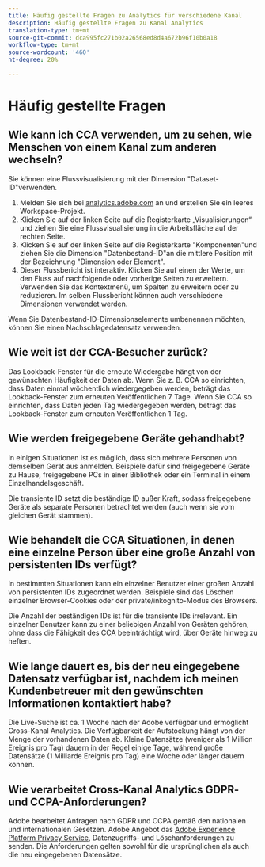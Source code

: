 ```yaml
---
title: Häufig gestellte Fragen zu Analytics für verschiedene Kanal
description: Häufig gestellte Fragen zu Kanal Analytics
translation-type: tm+mt
source-git-commit: dca995fc271b02a26568ed8d4a672b96f10b0a18
workflow-type: tm+mt
source-wordcount: '460'
ht-degree: 20%

---
```



# Häufig gestellte Fragen

## Wie kann ich CCA verwenden, um zu sehen, wie Menschen von einem Kanal zum anderen wechseln?

Sie können eine Flussvisualisierung mit der Dimension &quot;Dataset-ID&quot;verwenden.

1. Melden Sie sich bei [analytics.adobe.com](https://analytics.adobe.com) an und erstellen Sie ein leeres Workspace-Projekt.
2. Klicken Sie auf der linken Seite auf die Registerkarte „Visualisierungen“ und ziehen Sie eine Flussvisualisierung in die Arbeitsfläche auf der rechten Seite.
3. Klicken Sie auf der linken Seite auf die Registerkarte &quot;Komponenten&quot;und ziehen Sie die Dimension &quot;Datenbestand-ID&quot;an die mittlere Position mit der Bezeichnung &quot;Dimension oder Element&quot;.
4. Dieser Flussbericht ist interaktiv. Klicken Sie auf einen der Werte, um den Fluss auf nachfolgende oder vorherige Seiten zu erweitern. Verwenden Sie das Kontextmenü, um Spalten zu erweitern oder zu reduzieren. Im selben Flussbericht können auch verschiedene Dimensionen verwendet werden.

Wenn Sie Datenbestand-ID-Dimensionselemente umbenennen möchten, können Sie einen Nachschlagedatensatz verwenden.

## Wie weit ist der CCA-Besucher zurück?

Das Lookback-Fenster für die erneute Wiedergabe hängt von der gewünschten Häufigkeit der Daten ab. [](replay.md) Wenn Sie z. B. CCA so einrichten, dass Daten einmal wöchentlich wiedergegeben werden, beträgt das Lookback-Fenster zum erneuten Veröffentlichen 7 Tage. Wenn Sie CCA so einrichten, dass Daten jeden Tag wiedergegeben werden, beträgt das Lookback-Fenster zum erneuten Veröffentlichen 1 Tag.

## Wie werden freigegebene Geräte gehandhabt?

In einigen Situationen ist es möglich, dass sich mehrere Personen von demselben Gerät aus anmelden. Beispiele dafür sind freigegebene Geräte zu Hause, freigegebene PCs in einer Bibliothek oder ein Terminal in einem Einzelhandelsgeschäft.

Die transiente ID setzt die beständige ID außer Kraft, sodass freigegebene Geräte als separate Personen betrachtet werden (auch wenn sie vom gleichen Gerät stammen).

## Wie behandelt die CCA Situationen, in denen eine einzelne Person über eine große Anzahl von persistenten IDs verfügt?

In bestimmten Situationen kann ein einzelner Benutzer einer großen Anzahl von persistenten IDs zugeordnet werden. Beispiele sind das Löschen einzelner Browser-Cookies oder der private/inkognito-Modus des Browsers.

Die Anzahl der beständigen IDs ist für die transiente IDs irrelevant. Ein einzelner Benutzer kann zu einer beliebigen Anzahl von Geräten gehören, ohne dass die Fähigkeit des CCA beeinträchtigt wird, über Geräte hinweg zu heften.

## Wie lange dauert es, bis der neu eingegebene Datensatz verfügbar ist, nachdem ich meinen Kundenbetreuer mit den gewünschten Informationen kontaktiert habe?

Die Live-Suche ist ca. 1 Woche nach der Adobe verfügbar und ermöglicht Cross-Kanal Analytics. Die Verfügbarkeit der Aufstockung hängt von der Menge der vorhandenen Daten ab. Kleine Datensätze (weniger als 1 Million Ereignis pro Tag) dauern in der Regel einige Tage, während große Datensätze (1 Milliarde Ereignis pro Tag) eine Woche oder länger dauern können.

## Wie verarbeitet Cross-Kanal Analytics GDPR- und CCPA-Anforderungen?

Adobe bearbeitet Anfragen nach GDPR und CCPA gemäß den nationalen und internationalen Gesetzen. Adobe Angebot das [Adobe Experience Platform Privacy Service](https://experienceleague.adobe.com/docs/experience-platform/privacy/home.html), Datenzugriffs- und Löschanforderungen zu senden. Die Anforderungen gelten sowohl für die ursprünglichen als auch die neu eingegebenen Datensätze.

